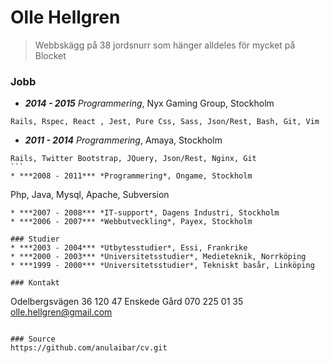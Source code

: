 # Olle Hellgren
> Webbskägg på 38 jordsnurr som hänger alldeles för mycket på Blocket

### Jobb
* ***2014 - 2015*** *Programmering*, Nyx Gaming Group, Stockholm
```
Rails, Rspec, React , Jest, Pure Css, Sass, Json/Rest, Bash, Git, Vim
```
* ***2011 - 2014*** *Programmering*, Amaya, Stockholm
````
Rails, Twitter Bootstrap, JQuery, Json/Rest, Nginx, Git
```
* ***2008 - 2011*** *Programmering*, Ongame, Stockholm
````
Php, Java, Mysql, Apache, Subversion
```
* ***2007 - 2008*** *IT-support*, Dagens Industri, Stockholm
* ***2006 - 2007*** *Webbutveckling*, Payex, Stockholm

### Studier
* ***2003 - 2004*** *Utbytesstudier*, Essi, Frankrike
* ***2000 - 2003*** *Universitetsstudier*, Medieteknik, Norrköping
* ***1999 - 2000*** *Universitetsstudier*, Tekniskt basår, Linköping

### Kontakt
```
Odelbergsvägen 36
120 47 Enskede Gård
070 225 01 35
olle.hellgren@gmail.com
```

### Source
https://github.com/anulaibar/cv.git
